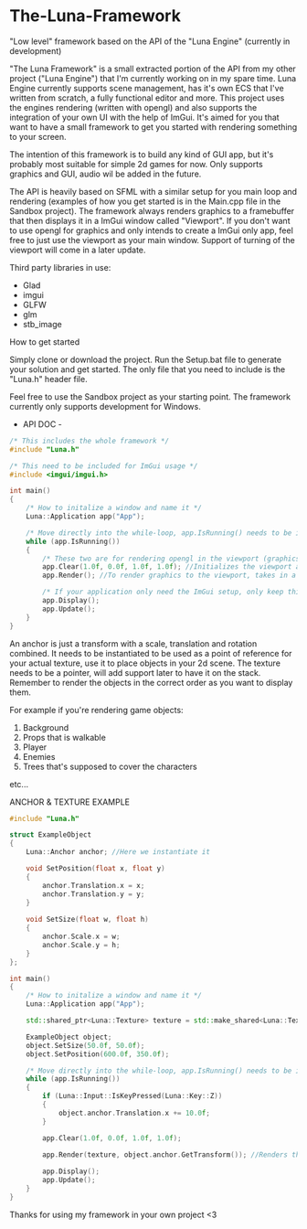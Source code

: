 # The-Luna-Framework
"Low level" framework based on the API of the "Luna Engine" (currently in development)

"The Luna Framework" is a small extracted portion of the API from my other project ("Luna Engine") that I'm currently working on in my spare time.
Luna Engine currently supports scene management, has it's own ECS that I've written from scratch, a fully functional editor and more. 
This project uses the engines rendering (written with opengl) and also supports the integration of your own UI with the help of ImGui.
It's aimed for you that want to have a small framework to get you started with rendering something to your screen.

The intention of this framework is to build any kind of GUI app, but it's probably most suitable for simple 2d games for now.
Only supports graphics and GUI, audio wil be added in the future.

The API is heavily based on SFML with a similar setup for you main loop and rendering (examples of how you get started is in the Main.cpp file in the Sandbox project).
The framework always renders graphics to a framebuffer that then displays it in a ImGui window called "Viewport". 
If you don't want to use opengl for graphics and only intends to create a ImGui only app, feel free to just use the viewport as your main window. 
Support of turning of the viewport will come in a later update.


Third party libraries in use:

- Glad
- imgui
- GLFW
- glm
- stb_image


How to get started

Simply clone or download the project. Run the Setup.bat file to generate your solution and get started.
The only file that you need to include is the "Luna.h" header file.

Feel free to use the Sandbox project as your starting point.
The framework currently only supports development for Windows.


- API DOC -

```cpp
/* This includes the whole framework */
#include "Luna.h"

/* This need to be included for ImGui usage */
#include <imgui/imgui.h>

int main()
{
	/* How to initalize a window and name it */
	Luna::Application app("App"); 

	/* Move directly into the while-loop, app.IsRunning() needs to be included here */
	while (app.IsRunning())
	{
		/* These two are for rendering opengl in the viewport (graphics) */
		app.Clear(1.0f, 0.0f, 1.0f, 1.0f); //Initializes the viewport as a rendering texture
		app.Render(); //To render graphics to the viewport, takes in a texture and a anchor.GetTransform().

		/* If your application only need the ImGui setup, only keep this and Update */
		app.Display(); 
		app.Update(); 
	}
}

```

An anchor is just a transform with a scale, translation and rotation combined.
It needs to be instantiated to be used as a point of reference for your actual texture, use it to place objects in your 2d scene.
The texture needs to be a pointer, will add support later to have it on the stack.
Remember to render the objects in the correct order as you want to display them.

For example if you're rendering game objects:

1. Background
2. Props that is walkable
3. Player
4. Enemies
5. Trees that's supposed to cover the characters

etc...


ANCHOR & TEXTURE EXAMPLE

```cpp
#include "Luna.h"

struct ExampleObject
{
	Luna::Anchor anchor; //Here we instantiate it

	void SetPosition(float x, float y)
	{
		anchor.Translation.x = x;
		anchor.Translation.y = y;
	}
	
	void SetSize(float w, float h)
	{
		anchor.Scale.x = w;
		anchor.Scale.y = h;
	}
};

int main()
{
	/* How to initalize a window and name it */
	Luna::Application app("App"); 

	std::shared_ptr<Luna::Texture> texture = std::make_shared<Luna::Texture>(filepath);

	ExampleObject object;
	object.SetSize(50.0f, 50.0f);
	object.SetPosition(600.0f, 350.0f);

	/* Move directly into the while-loop, app.IsRunning() needs to be included here */
	while (app.IsRunning())
	{
		if (Luna::Input::IsKeyPressed(Luna::Key::Z))
		{
			object.anchor.Translation.x += 10.0f;
		}

		app.Clear(1.0f, 0.0f, 1.0f, 1.0f);

		app.Render(texture, object.anchor.GetTransform()); //Renders the texture at the anchors position and with the anchors scale.
		
		app.Display();
		app.Update();
	}
}

```


Thanks for using my framework in your own project <3
